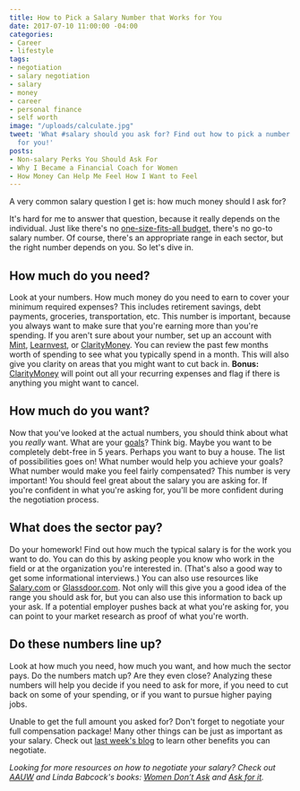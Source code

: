 ```yaml
---
title: How to Pick a Salary Number that Works for You
date: 2017-07-10 11:00:00 -04:00
categories:
- Career
- lifestyle
tags:
- negotiation
- salary negotiation
- salary
- money
- career
- personal finance
- self worth
image: "/uploads/calculate.jpg"
tweet: 'What #salary should you ask for? Find out how to pick a number that works
  for you!'
posts:
- Non-salary Perks You Should Ask For
- Why I Became a Financial Coach for Women
- How Money Can Help Me Feel How I Want to Feel
---
```


A very common salary question I get is: how much money should I ask for?

It's hard for me to answer that question, because it really depends on the individual. Just like there's no [one-size-fits-all budget](https://www.maggiegermano.com/blog/how-to-create-a-budget-that-works-for-you/), there's no go-to salary number. Of course, there's an appropriate range in each sector, but the right number depends on you. So let's dive in.

## How much do you need?

Look at your numbers. How much money do you need to earn to cover your minimum required expenses? This includes retirement savings, debt payments, groceries, transportation, etc. This number is important, because you always want to make sure that you're earning more than you're spending. If you aren't sure about your number, set up an account with [Mint](www.mint.com), [Learnvest](http://www.learnvest.com), or [ClarityMoney](https://claritymoney.com/). You can review the past few months worth of spending to see what you typically spend in a month. This will also give you clarity on areas that you might want to cut back in. **Bonus:** [ClarityMoney](https://claritymoney.com/) will point out all your recurring expenses and flag if there is anything you might want to cancel.

## How much do you want?

Now that you've looked at the actual numbers, you should think about what you *really* want. What are your [goals](https://www.maggiegermano.com/blog/3-easy-financial-goals-for-2017/)? Think big. Maybe you want to be completely debt-free in 5 years. Perhaps you want to buy a house. The list of possibilities goes on! What number would help you achieve your goals? What number would make you feel fairly compensated? This number is very important! You should feel great about the salary you are asking for. If you're confident in what you're asking for, you'll be more confident during the negotiation process.

## What does the sector pay?

Do your homework! Find out how much the typical salary is for the work you want to do. You can do this by asking people you know who work in the field or at the organization you're interested in. (That's also a good way to get some informational interviews.) You can also use resources like [Salary.com](www.salary.com) or [Glassdoor.com](glassdoor.com). Not only will this give you a good idea of the range you should ask for, but you can also use this information to back up your ask. If a potential employer pushes back at what you're asking for, you can point to your market research as proof of what you're worth.

## Do these numbers line up?

Look at how much you need, how much you want, and how much the sector pays. Do the numbers match up? Are they even close? Analyzing these numbers will help you decide if you need to ask for more, if you need to cut back on some of your spending, or if you want to pursue higher paying jobs.

Unable to get the full amount you asked for? Don't forget to negotiate your full compensation package! Many other things can be just as important as your salary. Check out [last week's blog](http://www.maggiegermano.com/blog/non-salary-perks-you-should-ask-for/) to learn other benefits you can negotiate.

*Looking for more resources on how to negotiate your salary? Check out [AAUW](https://salary.aauw.org/) and Linda Babcock's books: [Women Don’t Ask](https://www.amazon.com/Women-Dont-Ask-Negotiation-Strategies/dp/0553383876) and [Ask for it](https://www.amazon.com/Ask-Women-Power-Negotiation-Really/dp/0553384554/ref=pd_lpo_sbs_14_t_0/133-1617862-7126846?_encoding=UTF8&psc=1&refRID=GMZ6ZW21CXQBCV1HR8SN).*